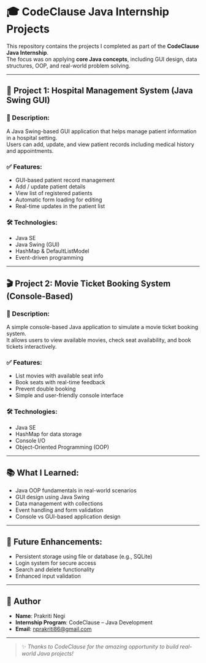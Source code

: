 # 🎓 CodeClause Java Internship Projects

This repository contains the projects I completed as part of the **CodeClause Java Internship**.  
The focus was on applying **core Java concepts**, including GUI design, data structures, OOP, and real-world problem solving.

---

## 🏥 Project 1: Hospital Management System (Java Swing GUI)

### 📌 Description:
A Java Swing-based GUI application that helps manage patient information in a hospital setting.  
Users can add, update, and view patient records including medical history and appointments.

### ✅ Features:
- GUI-based patient record management
- Add / update patient details
- View list of registered patients
- Automatic form loading for editing
- Real-time updates in the patient list

### 🛠️ Technologies:
- Java SE
- Java Swing (GUI)
- HashMap & DefaultListModel
- Event-driven programming

---

## 🎬 Project 2: Movie Ticket Booking System (Console-Based)

### 📌 Description:
A simple console-based Java application to simulate a movie ticket booking system.  
It allows users to view available movies, check seat availability, and book tickets interactively.

### ✅ Features:
- List movies with available seat info
- Book seats with real-time feedback
- Prevent double booking
- Simple and user-friendly console interface

### 🛠️ Technologies:
- Java SE
- HashMap for data storage
- Console I/O
- Object-Oriented Programming (OOP)

---

## 📚 What I Learned:
- Java OOP fundamentals in real-world scenarios
- GUI design using Java Swing
- Data management with collections
- Event handling and form validation
- Console vs GUI-based application design

---

## 🧠 Future Enhancements:
- Persistent storage using file or database (e.g., SQLite)
- Login system for secure access
- Search and delete functionality
- Enhanced input validation

---

## 👤 Author

- **Name**: Prakriti Negi
- **Internship Program**: CodeClause – Java Development  
- **Email**: nprakriti86@gmail.com 

---

> ✨ *Thanks to CodeClause for the amazing opportunity to build real-world Java projects!*

